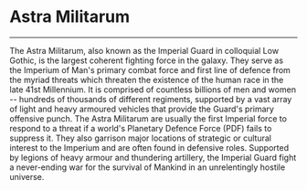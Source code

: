 # Astra Militarum

---
The Astra Militarum, also known as the Imperial Guard in colloquial Low Gothic, is the largest coherent fighting force in the galaxy. They serve as the Imperium of Man's primary combat force and first line of defence from the myriad threats which threaten the existence of the human race in the late 41st Millennium. It is comprised of countless billions of men and women -- hundreds of thousands of different regiments, supported by a vast array of light and heavy armoured vehicles that provide the Guard's primary offensive punch. The Astra Militarum are usually the first Imperial force to respond to a threat if a world's Planetary Defence Force (PDF) fails to suppress it. They also garrison major locations of strategic or cultural interest to the Imperium and are often found in defensive roles. Supported by legions of heavy armour and thundering artillery, the Imperial Guard fight a never-ending war for the survival of Mankind in an unrelentingly hostile universe. 